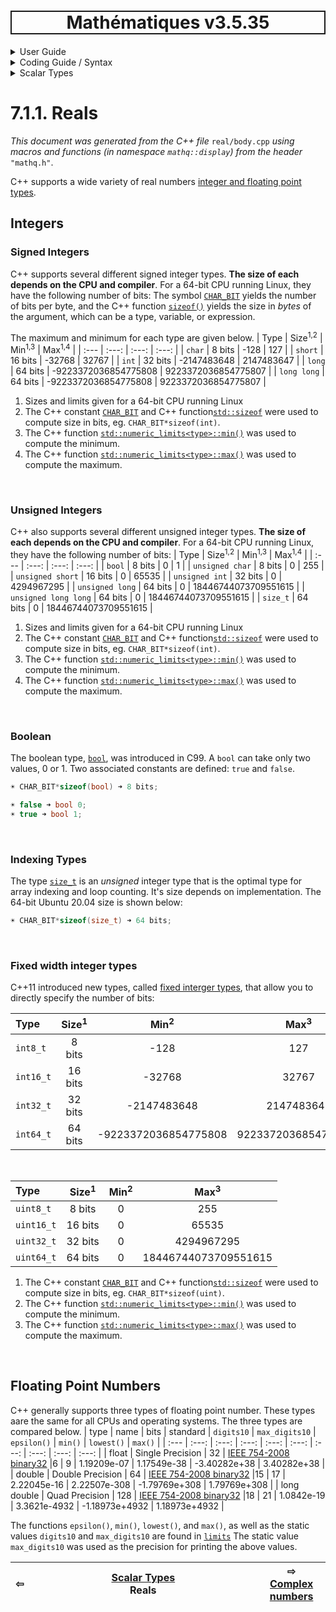 <h1 style='border: 2px solid; text-align: center'>Mathématiques v3.5.35</h1>

<details>

<summary>User Guide</summary>

# [User Guide](../../../README.md)<br>
1. [About](../../../about/README.md)<br>
2. [License](../../../license/README.md)<br>
3. [Release Notes](../../../release-notes/README.md)<br>
4. [Installation](../../../installation/README.md)<br>
5. [Makefile / Using Mathématiques](../../../using-mathematiques/README.md)<br>
6. [Code Examples](../../../examples/README.md)<br>
7. _Coding Guide / Syntax_ <br>
8. [Benchmarks](../../../benchmarks/README.md)<br>
9. [Tests](../../../test/README.md)<br>
10. [New Feature Plans](../../../feature-schedule/README.md)<br>
11. [Developer Guide](../../../developer-guide/README.md)<br>


</details>



<details>

<summary>Coding Guide / Syntax</summary>

# [7. Coding Guide / Syntax](../../README.md)<br>

7.1. _Scalar Types_ <br>
7.2. [Container Types](../../containers/README.md)<br>
7.3. [User Guide Notation](../../notation/README.md)<br>
7.4. [Operators](../../operators/README.md)<br>
7.5. [Functions](../../functions/README.md)<br>
7.6. [Display of Results](../../display/README.md)<br>
7.7. [Linear Algebra](../../linear-algebra/README.md)<br>
7.8. [FILE I/O](../../file-io/README.md)<br>
7.9. [Debug Modes](../../debug/README.md)<br>


</details>



<details>

<summary>Scalar Types</summary>

# [7.1. Scalar Types](../README.md)<br>

7.1.1. _Reals_ <br>
7.1.2. [Complex numbers](../complex/README.md)<br>
7.1.3. [Imaginary numbers](../imaginary/README.md)<br>
7.1.4. [Quaternions](../quaternion/README.md)<br>


</details>



# 7.1.1. Reals

_This document was generated from the C++ file_ `real/body.cpp` _using macros and functions (in namespace `mathq::display`) from the header_ `"mathq.h"`. 

C++ supports a wide variety of real numbers [integer and floating point types](https://en.cppreference.com/w/cpp/language/types).

## Integers

### Signed Integers
C++ supports several different signed integer types.  **The size of each depends on the CPU and compiler**.  For a 64-bit CPU running Linux, they have the following number of bits:
The symbol [`CHAR_BIT`](https://en.cppreference.com/w/cpp/header/climits) yields the number of bits per byte, and the C++ function [`sizeof()`](https://en.cppreference.com/w/cpp/language/sizeof) yields the size in _bytes_ of the argument, which can be a type, variable, or expression.

The maximum and minimum for each type are given below.
| Type | Size<sup>1,2</sup> | Min<sup>1,3</sup> | Max<sup>1,4</sup> |
| :--- | :---: | :---: | :---: | 
| `char` | 8 bits | -128 | 127 | 
| `short` | 16 bits | -32768 | 32767 | 
| `int` | 32 bits | -2147483648 | 2147483647 | 
| `long` | 64 bits | -9223372036854775808 | 9223372036854775807 | 
| `long long` | 64 bits | -9223372036854775808 | 9223372036854775807 | 
1. Sizes and limits given for a 64-bit CPU running Linux
2. The C++ constant [`CHAR_BIT`](https://en.cppreference.com/w/cpp/types/numeric_limits) and C++ function[`std::sizeof`](https://en.cppreference.com/w/cpp/types/numeric_limits) were used to compute size in bits, eg. `CHAR_BIT*sizeof(int)`.
3. The C++ function [`std::numeric_limits<type>::min()`](https://en.cppreference.com/w/cpp/types/numeric_limits) was used to compute the minimum.
4. The C++ function [`std::numeric_limits<type>::max()`](https://en.cppreference.com/w/cpp/types/numeric_limits) was used to compute the maximum.


<br>

### Unsigned Integers
C++ also supports several different unsigned integer types.  **The size of each depends on the CPU and compiler**.  For a 64-bit CPU running Linux, they have the following number of bits:
| Type | Size<sup>1,2</sup> | Min<sup>1,3</sup> | Max<sup>1,4</sup> |
| :--- | :---: | :---: | :---: | 
| `bool` | 8 bits | 0 | 1 | 
| `unsigned char` | 8 bits | 0 | 255 | 
| `unsigned short` | 16 bits | 0 | 65535 | 
| `unsigned int` | 32 bits | 0 | 4294967295 | 
| `unsigned long` | 64 bits | 0 | 18446744073709551615 | 
| `unsigned long long` | 64 bits | 0 | 18446744073709551615 | 
| `size_t` | 64 bits | 0 | 18446744073709551615 | 
1. Sizes and limits given for a 64-bit CPU running Linux
2. The C++ constant [`CHAR_BIT`](https://en.cppreference.com/w/cpp/types/numeric_limits) and C++ function[`std::sizeof`](https://en.cppreference.com/w/cpp/types/numeric_limits) were used to compute size in bits, eg. `CHAR_BIT*sizeof(int)`.
3. The C++ function [`std::numeric_limits<type>::min()`](https://en.cppreference.com/w/cpp/types/numeric_limits) was used to compute the minimum.
4. The C++ function [`std::numeric_limits<type>::max()`](https://en.cppreference.com/w/cpp/types/numeric_limits) was used to compute the maximum.

<br>

### Boolean
The boolean type, [`bool`](https://en.cppreference.com/w/c/types/boolean), was introduced in C99.  A `bool` can take only two values, 0 or 1.
Two associated constants are defined: `true` and `false`.


```C++
☀ CHAR_BIT*sizeof(bool) ➜ 8 bits;

☀ false ➜ bool 0;
☀ true ➜ bool 1;
```

<br>

### Indexing Types
The type [`size_t`](https://en.cppreference.com/w/c/types/size_t) is an _unsigned_ integer type
that is the optimal type for array indexing and loop counting. 
It's size depends on implementation.  The 64-bit Ubuntu 20.04 size is shown below:


```C++
☀ CHAR_BIT*sizeof(size_t) ➜ 64 bits;
```


<br>

### Fixed width integer types
C++11 introduced new types, called [fixed interger types](https://en.cppreference.com/w/cpp/types/integer), that allow you to directly specify the number of bits:

| Type | Size<sup>1</sup> | Min<sup>2</sup> | Max<sup>3</sup> |
| :--- | :---: | :---: | :---: | 
| `int8_t` | 8 bits | -128 | 127 | 
| `int16_t` | 16 bits | -32768 | 32767 | 
| `int32_t` | 32 bits | -2147483648 | 2147483647 | 
| `int64_t` | 64 bits | -9223372036854775808 | 9223372036854775807 | 


<br>


| Type | Size<sup>1</sup> | Min<sup>2</sup> | Max<sup>3</sup> |
| :--- | :---: | :---: | :---: | 
| `uint8_t` | 8 bits | 0 | 255 | 
| `uint16_t` | 16 bits | 0 | 65535 | 
| `uint32_t` | 32 bits | 0 | 4294967295 | 
| `uint64_t` | 64 bits | 0 | 18446744073709551615 | 

1. The C++ constant [`CHAR_BIT`](https://en.cppreference.com/w/cpp/types/numeric_limits) and C++ function[`std::sizeof`](https://en.cppreference.com/w/cpp/types/numeric_limits) were used to compute size in bits, eg. `CHAR_BIT*sizeof(uint)`.
2. The C++ function [`std::numeric_limits<type>::min()`](https://en.cppreference.com/w/cpp/types/numeric_limits) was used to compute the minimum.
3. The C++ function [`std::numeric_limits<type>::max()`](https://en.cppreference.com/w/cpp/types/numeric_limits) was used to compute the maximum.

<br>

## Floating Point Numbers
C++ generally supports three types of floating point number.  These types aare the same for all CPUs and operating systems.
The three types are compared below.
| type | name | bits | standard |  `digits10` |  `max_digits10` | `epsilon()` | `min()` | `lowest()` | `max()` | 
| :--- | :---: | :---: | :---:  | :---:  | :---:  | :---:  | :---:  | :---: | :---: |
| float | Single Precision | 32 | [IEEE 754-2008 binary32](https://en.wikipedia.org/wiki/Single-precision_floating-point_format) |6 | 9 | 1.19209e-07 | 1.17549e-38 | -3.40282e+38 | 3.40282e+38 | 
| double | Double Precision | 64 | [IEEE 754-2008 binary32](https://en.wikipedia.org/wiki/Single-precision_floating-point_format) |15 | 17 | 2.22045e-16 | 2.22507e-308 | -1.79769e+308 | 1.79769e+308 | 
| long double | Quad Precision | 128 | [IEEE 754-2008 binary32](https://en.wikipedia.org/wiki/Single-precision_floating-point_format) |18 | 21 | 1.0842e-19 | 3.3621e-4932 | -1.18973e+4932 | 1.18973e+4932 | 

The functions `epsilon()`, `min()`, `lowest()`, and  `max()`, as well as the static values `digits10` and `max_digits10` are found in [`limits`](https://en.cppreference.com/w/cpp/types/numeric_limits)
The static value `max_digits10` was used as the precision for printing the above values.



| ⇦ <br />  | [Scalar Types](../README.md)<br />Reals<br /><img width=1000/> | ⇨ <br />[Complex numbers](../complex/README.md)   |
| ------------ | :-------------------------------: | ------------ |

